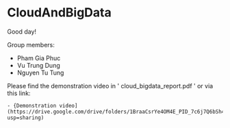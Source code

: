 # CloudAndBigData

Good day!

Group members:
  - Pham Gia Phuc
  - Vu Trung Dung
  - Nguyen Tu Tung


Please find the demonstration video in ' cloud_bigdata_report.pdf '
or via this link:

	- {Demonstration video](https://drive.google.com/drive/folders/1BraaCsrYe4OM4E_PID_7c6j7Q6bSh4RE?usp=sharing)

